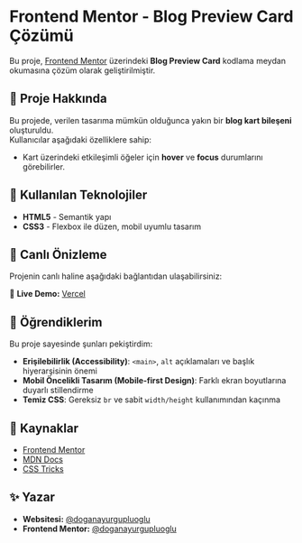 # Frontend Mentor - Blog Preview Card Çözümü

Bu proje, [Frontend Mentor](https://www.frontendmentor.io) üzerindeki **Blog Preview Card** kodlama meydan okumasına çözüm olarak geliştirilmiştir.

## 📝 Proje Hakkında

Bu projede, verilen tasarıma mümkün olduğunca yakın bir **blog kart bileşeni** oluşturuldu.  
Kullanıcılar aşağıdaki özelliklere sahip:

- Kart üzerindeki etkileşimli öğeler için **hover** ve **focus** durumlarını görebilirler.

## 🚀 Kullanılan Teknolojiler

- **HTML5** - Semantik yapı
- **CSS3** - Flexbox ile düzen, mobil uyumlu tasarım

## 🔗 Canlı Önizleme

Projenin canlı haline aşağıdaki bağlantıdan ulaşabilirsiniz:

🔗 **Live Demo:** [Vercel](https://fmblogpratik.vercel.app/)

## 📌 Öğrendiklerim

Bu proje sayesinde şunları pekiştirdim:

- **Erişilebilirlik (Accessibility)**: `<main>`, `alt` açıklamaları ve başlık hiyerarşisinin önemi
- **Mobil Öncelikli Tasarım (Mobile-first Design)**: Farklı ekran boyutlarına duyarlı stillendirme
- **Temiz CSS**: Gereksiz `br` ve sabit `width/height` kullanımından kaçınma

## 📂 Kaynaklar

- [Frontend Mentor](https://www.frontendmentor.io)
- [MDN Docs](https://developer.mozilla.org/)
- [CSS Tricks](https://css-tricks.com/)

## ✨ Yazar
- **Websitesi:** [@doganayurgupluoglu](https://www.doganaylab.com/)
- **Frontend Mentor:** [@doganayurgupluoglu](https://www.frontendmentor.io/profile/doganayurgupluoglu)